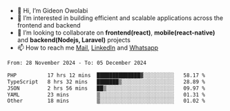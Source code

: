 - 👋 Hi, I’m Gideon Owolabi
- 👀 I’m interested in building efficient and scalable applications across the frontend and backend
- 💞️ I’m looking to collaborate on <b>frontend(react)</b>, <b>mobile(react-native)</b> and <b>backend(Nodejs, Laravel)</b> projects
- 📫 How to reach me <a href="mailto:gideoniyin2021@gmail.com">Mail</a>, <a href="https://www.linkedin.com/in/gideon-owolabi-9b667a232/">LinkedIn</a> and <a href="https://wa.me/2348055377085">Whatsapp</a>

<!---
gude1/gude1 is a ✨ special ✨ repository because its `README.md` (this file) appears on your GitHub profile.
You can click the Preview link to take a look at your changes.
--->

<!--START_SECTION:waka-->

```txt
From: 28 November 2024 - To: 05 December 2024

PHP          17 hrs 12 mins  ██████████████▓░░░░░░░░░░   58.17 %
TypeScript   8 hrs 32 mins   ███████▒░░░░░░░░░░░░░░░░░   28.89 %
JSON         2 hrs 56 mins   ██▒░░░░░░░░░░░░░░░░░░░░░░   09.97 %
YAML         23 mins         ▒░░░░░░░░░░░░░░░░░░░░░░░░   01.31 %
Other        18 mins         ▒░░░░░░░░░░░░░░░░░░░░░░░░   01.02 %
```

<!--END_SECTION:waka-->
